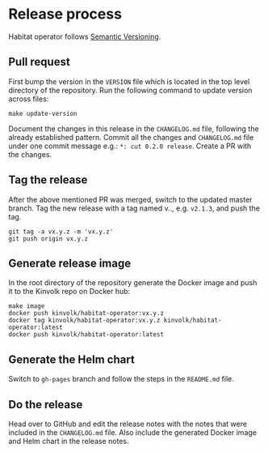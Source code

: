 # Release process

Habitat operator follows [Semantic Versioning](https://semver.org/).

## Pull request

First bump the version in the `VERSION` file which is located in the top level directory of the repository.
Run the following command to update version across files:

    make update-version

Document the changes in this release in the `CHANGELOG.md` file, following the already established pattern. Commit all the changes and `CHANGELOG.md` file under one commit message e.g.: `*: cut 0.2.0 release`. Create a PR with the changes.

## Tag the release

After the above mentioned PR was merged, switch to the updated master branch. Tag the new release with a tag named v<major>.<minor>.<patch>, e.g. `v2.1.3`, and push the tag.

    git tag -a vx.y.z -m 'vx.y.z'
    git push origin vx.y.z

## Generate release image

In the root directory of the repository generate the Docker image and push it to the Kinvolk repo on Docker hub:

    make image
    docker push kinvolk/habitat-operator:vx.y.z
    docker tag kinvolk/habitat-operator:vx.y.z kinvolk/habitat-operator:latest
    docker push kinvolk/habitat-operator:latest

## Generate the Helm chart

Switch to `gh-pages` branch and follow the steps in the `README.md` file.

## Do the release

Head over to GitHub and edit the release notes with the notes that were included in the `CHANGELOG.md` file. Also include the generated Docker image and Helm chart in the release notes.
